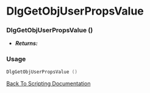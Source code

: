 # DlgGetObjUserPropsValue 

### DlgGetObjUserPropsValue ()
- ***Returns:*** 

### Usage

```Lua
DlgGetObjUserPropsValue ()
```


[Back To Scripting Documentation](../README.md)
